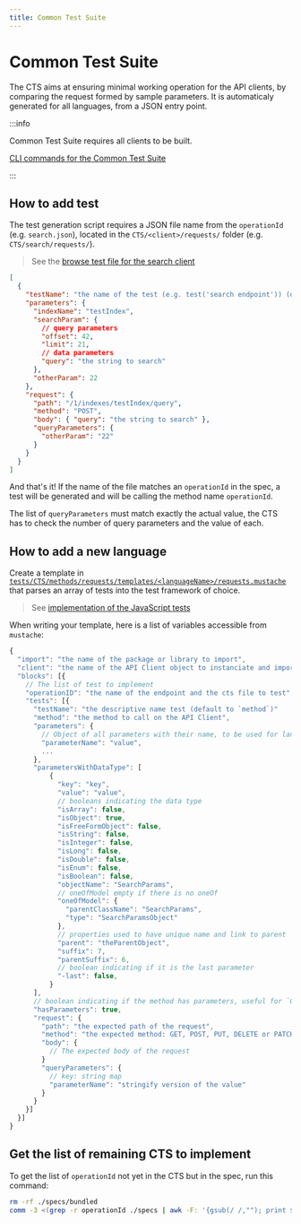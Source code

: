 ```yaml
---
title: Common Test Suite
---
```


# Common Test Suite

The CTS aims at ensuring minimal working operation for the API clients, by comparing the request formed by sample parameters.
It is automaticaly generated for all languages, from a JSON entry point.

:::info

Common Test Suite requires all clients to be built.

[CLI commands for the Common Test Suite](/docs/contributing/CLI/cts-commands)

:::

## How to add test

The test generation script requires a JSON file name from the `operationId` (e.g. `search.json`), located in the `CTS/<client>/requests/` folder (e.g. `CTS/search/requests/`).

> See the [browse test file for the search client](https://github.com/algolia/api-clients-automation/blob/main/tests/CTS/methods/requests/search/browse.json)

```json
[
  {
    "testName": "the name of the test (e.g. test('search endpoint')) (default: 'method')",
    "parameters": {
      "indexName": "testIndex",
      "searchParam": {
        // query parameters
        "offset": 42,
        "limit": 21,
        // data parameters
        "query": "the string to search"
      },
      "otherParam": 22
    },
    "request": {
      "path": "/1/indexes/testIndex/query",
      "method": "POST",
      "body": { "query": "the string to search" },
      "queryParameters": {
        "otherParam": "22"
      }
    }
  }
]
```

And that's it! If the name of the file matches an `operationId` in the spec, a test will be generated and will be calling the method name `operationId`.

The list of `queryParameters` must match exactly the actual value, the CTS has to check the number of query parameters and the value of each.

## How to add a new language

Create a template in [`tests/CTS/methods/requests/templates/<languageName>/requests.mustache`](https://github.com/algolia/api-clients-automation/tree/main/tests/CTS/methods/requests/templates) that parses an array of tests into the test framework of choice.

> See [implementation of the JavaScript tests](https://github.com/algolia/api-clients-automation/blob/main/tests/CTS/methods/requests/templates/javascript/requests.mustache)

When writing your template, here is a list of variables accessible from `mustache`:

```js
{
  "import": "the name of the package or library to import",
  "client": "the name of the API Client object to instanciate and import",
  "blocks": [{
    // The list of test to implement
    "operationID": "the name of the endpoint and the cts file to test",
    "tests": [{
      "testName": "the descriptive name test (default to `method`)"
      "method": "the method to call on the API Client",
      "parameters": {
        // Object of all parameters with their name, to be used for languages that require the parameter name
        "parameterName": "value",
        ...
      },
      "parametersWithDataType": [
          {
            "key": "key",
            "value": "value",
            // booleans indicating the data type
            "isArray": false,
            "isObject": true,
            "isFreeFormObject": false,
            "isString": false,
            "isInteger": false,
            "isLong": false,
            "isDouble": false,
            "isEnum": false,
            "isBoolean": false,
            "objectName": "SearchParams",
            // oneOfModel empty if there is no oneOf
            "oneOfModel": {
              "parentClassName": "SearchParams",
              "type": "SearchParamsObject"
            },
            // properties used to have unique name and link to parent
            "parent": "theParentObject",
            "suffix": 7,
            "parentSuffix": 6,
            // boolean indicating if it is the last parameter
            "-last": false,
          }
      ],
      // boolean indicating if the method has parameters, useful for `GET` requests
      "hasParameters": true,
      "request": {
        "path": "the expected path of the request",
        "method": "the expected method: GET, POST, PUT, DELETE or PATCH",
        "body": {
          // The expected body of the request
        }
        "queryParameters": {
          // key: string map
          "parameterName": "stringify version of the value"
        }
      }
    }]
  }]
}
```

## Get the list of remaining CTS to implement

To get the list of `operationId` not yet in the CTS but in the spec, run this command:

```bash
rm -rf ./specs/bundled
comm -3 <(grep -r operationId ./specs | awk -F: '{gsub(/ /,""); print $NF}' | sort) <(find ./tests/CTS/clients -type f -name '*.json' | awk -F/ '{gsub(/.json/,"");print $NF}' | sort)
```
